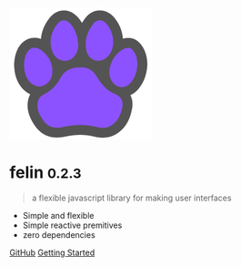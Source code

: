 ![logo](images/Felin.png)

# felin <small>0.2.3</small>

> a flexible javascript library for making user interfaces

- Simple and flexible
- Simple reactive premitives
- zero dependencies

[GitHub](https://github.com/abdessamad-zgor/felin)
[Getting Started](#felin)
